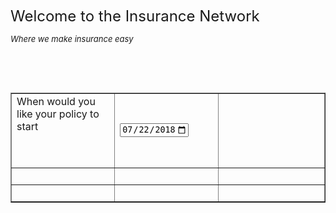 <html>

<head>



</head>


<p><font size="5">Welcome to the Insurance Network</font></p>
<p><font size="2"><i>Where we make insurance easy</i></font></p>
<p>&nbsp;</p>
<p>&nbsp;</p>

<table border="1" width="100%">
  <tr>
    <td width="33%">When would you like your policy to start 
      <p>&nbsp;</td>
    <td width="33%">
      <input type="date" id="startdate" value="2018-07-22" min="2018-01-01" max="2100-12-31">

  </td>
    <td width="34%">&nbsp;</td>
  </tr>
  <tr>
    <td width="33%">&nbsp;</td>
    <td width="33%">&nbsp;</td>
    <td width="34%">&nbsp;</td>
  </tr>
  <tr>
    <td width="33%">&nbsp;</td>
    <td width="33%">&nbsp;</td>
    <td width="34%">&nbsp;</td>
  </tr>
</table>



</body>

</html>
